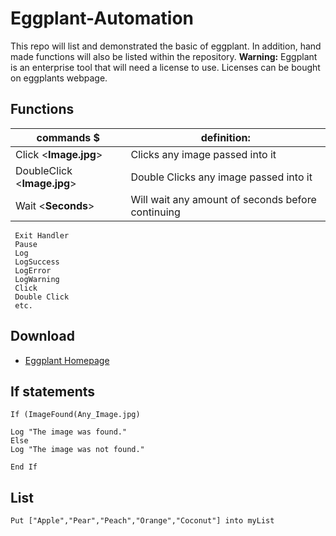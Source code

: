 # Eggplant-Automation
This repo will list and demonstrated the basic of eggplant. In addition, hand made functions will also be listed within the repository. **Warning:** Eggplant is an enterprise tool that will need a license to use. Licenses can be bought on eggplants webpage.

## Functions

|                commands  $                   |                           definition:                              |
|----------------------------------------------|--------------------------------------------------------------------|
|  Click <**Image.jpg**>                       |  Clicks any image passed into it                                   |
|  DoubleClick <**Image.jpg**>                 |  Double Clicks any image passed into it                            |
|  Wait <**Seconds**>                          |  Will wait any amount of seconds before continuing                 |

```
 Exit Handler
 Pause
 Log
 LogSuccess
 LogError
 LogWarning
 Click 
 Double Click 
 etc.
```

## Download 
 - [Eggplant Homepage](https://www.eggplantsoftware.com/eggplant-functional-downloads)

## If statements
```
If (ImageFound(Any_Image.jpg)

Log "The image was found."
Else
Log "The image was not found."

End If
```

## List
```
Put ["Apple","Pear","Peach","Orange","Coconut"] into myList
```


